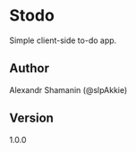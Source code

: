 # Stodo

Simple client-side to-do app.

## Author

Alexandr Shamanin (@slpAkkie)

## Version

1.0.0
